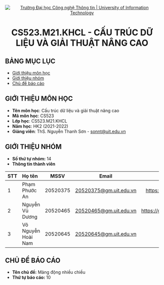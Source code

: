 
<!-- Banner -->
<p align="center">
  <a href="https://www.uit.edu.vn/" title="Trường Đại học Công nghệ Thông tin" style="border: none;">
    <img src="https://i.imgur.com/WmMnSRt.png" alt="Trường Đại học Công nghệ Thông tin | University of Information Technology">
  </a>
</p>

<!-- Title -->
<h1 align="center">
  <b>CS523.M21.KHCL - CẤU TRÚC DỮ LIỆU VÀ GIẢI THUẬT NÂNG CAO</b>
</h1>

<!-- Body -->
## BẢNG MỤC LỤC
* [Giới thiệu môn học](#giới-thiệu-môn-học)
* [Giới thiệu nhóm](#giới-thiệu-nhóm)
* [Chủ đề báo cáo](#chủ-đề-báo-cáo)

## GIỚI THIỆU MÔN HỌC
* **Tên môn học**: Cấu trúc dữ liệu và giải thuật nâng cao
* **Mã môn học**: CS523
* **Lớp học**: CS523.M21.KHCL
* **Năm học**: HK2 (2021-2022)
* **Giảng viên**: ThS. Nguyễn Thanh Sơn - sonnt@uit.edu.vn

## GIỚI THIỆU NHÓM
* **Số thứ tự nhóm:** 14
* **Thông tin thành viên**

| STT | Họ tên | MSSV | Email  | Github |
|:----|:-------|:----:|:------:|:------:|
| 1 | Phạm Phước An | 20520375 | 20520375@gm.uit.edu.vn | https://github.com/RiderKick2204/ |
| 2 | Nguyễn Vũ Dương | 20520465 | 20520465@gm.uit.edu.vn | https://github.com/duongve13112002 |
| 3 | Võ Nguyễn Hoài Nam | 20520645 | 20520645@gm.uit.edu.vn | 


## CHỦ ĐỀ BÁO CÁO
* **Tên chủ đề:** Mảng động nhiều chiều
* **Thứ tự báo cáo:** 10

<!-- 
Giới thiệu
 
## ĐỒ ÁN MÔN HỌC
DEMO
SLIDE
BÀI TẬP
-->
